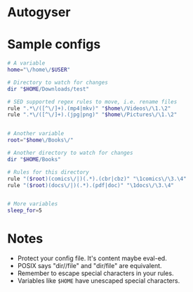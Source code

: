 # Autogyser

# Sample configs
```sh
# A variable
home="\/home\/$USER"

# Directory to watch for changes
dir "$HOME/Downloads/test"

# SED supported regex rules to move, i.e. rename files
rule ".*\/([^\/]+).(mp4|mkv)" "$home\/Videos\/\1.\2"
rule ".*\/([^\/]+).(jpg|png)" "$home\/Pictures\/\1.\2"


# Another variable 
root="$home\/Books\/"

# Another directory to watch for changes
dir "$HOME/Books"

# Rules for this directory
rule "($root)(comics\/|)(.*).(cbr|cbz)" "\1comics\/\3.\4"
rule "($root)(docs\/|)(.*).(pdf|doc)" "\1docs\/\3.\4"


# More variables
sleep_for=5
```


# Notes

* Protect your config file. It's content maybe eval-ed.
* POSIX says "dir//file" and "dir/file" are equivalent.
* Remember to escape special characters in your rules. 
* Variables like `$HOME` have unescaped special characters. 